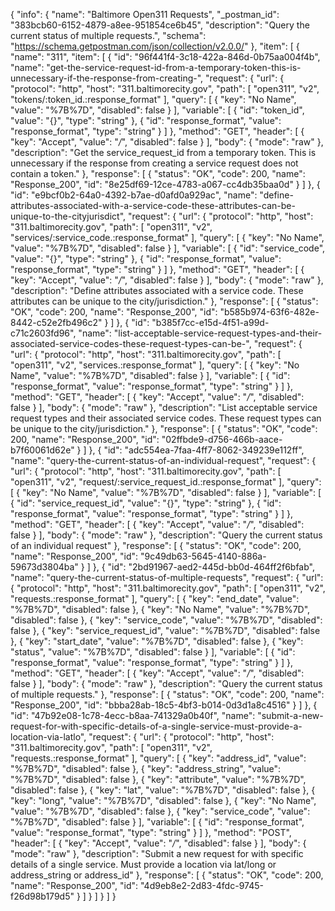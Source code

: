 {
  "info": {
    "name": "Baltimore Open311 Requests",
    "_postman_id": "383bcb60-6152-4879-a8ee-951854ce6b45",
    "description": "Query the current status of multiple requests.",
    "schema": "https://schema.getpostman.com/json/collection/v2.0.0/"
  },
  "item": [
    {
      "name": "311",
      "item": [
        {
          "id": "96f441f4-3c18-422a-846d-0b75aa004f4b",
          "name": "get-the-service-request-id-from-a-temporary-token-this-is-unnecessary-if-the-response-from-creating-",
          "request": {
            "url": {
              "protocol": "http",
              "host": "311.baltimorecity.gov",
              "path": [
                "open311",
                "v2",
                "tokens/:token_id.:response_format"
              ],
              "query": [
                {
                  "key": "No Name",
                  "value": "%7B%7D",
                  "disabled": false
                }
              ],
              "variable": [
                {
                  "id": "token_id",
                  "value": "{}",
                  "type": "string"
                },
                {
                  "id": "response_format",
                  "value": "response_format",
                  "type": "string"
                }
              ]
            },
            "method": "GET",
            "header": [
              {
                "key": "Accept",
                "value": "*/*",
                "disabled": false
              }
            ],
            "body": {
              "mode": "raw"
            },
            "description": "Get the service_request_id from a temporary token. This is unnecessary if the response from creating a service request does not contain a token."
          },
          "response": [
            {
              "status": "OK",
              "code": 200,
              "name": "Response_200",
              "id": "8e25df69-12ce-4783-a067-cc4db35baa0d"
            }
          ]
        },
        {
          "id": "e9bcf0b2-64a0-4392-b7ae-d0afd0a929ac",
          "name": "define-attributes-associated-with-a-service-code-these-attributes-can-be-unique-to-the-cityjurisdict",
          "request": {
            "url": {
              "protocol": "http",
              "host": "311.baltimorecity.gov",
              "path": [
                "open311",
                "v2",
                "services/:service_code.:response_format"
              ],
              "query": [
                {
                  "key": "No Name",
                  "value": "%7B%7D",
                  "disabled": false
                }
              ],
              "variable": [
                {
                  "id": "service_code",
                  "value": "{}",
                  "type": "string"
                },
                {
                  "id": "response_format",
                  "value": "response_format",
                  "type": "string"
                }
              ]
            },
            "method": "GET",
            "header": [
              {
                "key": "Accept",
                "value": "*/*",
                "disabled": false
              }
            ],
            "body": {
              "mode": "raw"
            },
            "description": "Define attributes associated with a service code. These attributes can be unique to the city/jurisdiction."
          },
          "response": [
            {
              "status": "OK",
              "code": 200,
              "name": "Response_200",
              "id": "b585b974-63f6-482e-8442-c52e2fb496c2"
            }
          ]
        },
        {
          "id": "b385f7cc-e15d-4f51-a99d-c71c2603fd96",
          "name": "list-acceptable-service-request-types-and-their-associated-service-codes-these-request-types-can-be-",
          "request": {
            "url": {
              "protocol": "http",
              "host": "311.baltimorecity.gov",
              "path": [
                "open311",
                "v2",
                "services.:response_format"
              ],
              "query": [
                {
                  "key": "No Name",
                  "value": "%7B%7D",
                  "disabled": false
                }
              ],
              "variable": [
                {
                  "id": "response_format",
                  "value": "response_format",
                  "type": "string"
                }
              ]
            },
            "method": "GET",
            "header": [
              {
                "key": "Accept",
                "value": "*/*",
                "disabled": false
              }
            ],
            "body": {
              "mode": "raw"
            },
            "description": "List acceptable service request types and their associated service codes. These request types can be unique to the city/jurisdiction."
          },
          "response": [
            {
              "status": "OK",
              "code": 200,
              "name": "Response_200",
              "id": "02ffbde9-d756-466b-aace-b7f60061d62e"
            }
          ]
        },
        {
          "id": "adc554ea-7faa-4ff7-8062-349239e112ff",
          "name": "query-the-current-status-of-an-individual-request",
          "request": {
            "url": {
              "protocol": "http",
              "host": "311.baltimorecity.gov",
              "path": [
                "open311",
                "v2",
                "request/:service_request_id.:response_format"
              ],
              "query": [
                {
                  "key": "No Name",
                  "value": "%7B%7D",
                  "disabled": false
                }
              ],
              "variable": [
                {
                  "id": "service_request_id",
                  "value": "{}",
                  "type": "string"
                },
                {
                  "id": "response_format",
                  "value": "response_format",
                  "type": "string"
                }
              ]
            },
            "method": "GET",
            "header": [
              {
                "key": "Accept",
                "value": "*/*",
                "disabled": false
              }
            ],
            "body": {
              "mode": "raw"
            },
            "description": "Query the current status of an individual request"
          },
          "response": [
            {
              "status": "OK",
              "code": 200,
              "name": "Response_200",
              "id": "9c49db63-5645-4140-886a-59673d3804ba"
            }
          ]
        },
        {
          "id": "2bd91967-aed2-445d-bb0d-464ff2f6bfab",
          "name": "query-the-current-status-of-multiple-requests",
          "request": {
            "url": {
              "protocol": "http",
              "host": "311.baltimorecity.gov",
              "path": [
                "open311",
                "v2",
                "requests.:response_format"
              ],
              "query": [
                {
                  "key": "end_date",
                  "value": "%7B%7D",
                  "disabled": false
                },
                {
                  "key": "No Name",
                  "value": "%7B%7D",
                  "disabled": false
                },
                {
                  "key": "service_code",
                  "value": "%7B%7D",
                  "disabled": false
                },
                {
                  "key": "service_request_id",
                  "value": "%7B%7D",
                  "disabled": false
                },
                {
                  "key": "start_date",
                  "value": "%7B%7D",
                  "disabled": false
                },
                {
                  "key": "status",
                  "value": "%7B%7D",
                  "disabled": false
                }
              ],
              "variable": [
                {
                  "id": "response_format",
                  "value": "response_format",
                  "type": "string"
                }
              ]
            },
            "method": "GET",
            "header": [
              {
                "key": "Accept",
                "value": "*/*",
                "disabled": false
              }
            ],
            "body": {
              "mode": "raw"
            },
            "description": "Query the current status of multiple requests."
          },
          "response": [
            {
              "status": "OK",
              "code": 200,
              "name": "Response_200",
              "id": "bbba28ab-18c5-4bf3-b014-0d3d1a8c4516"
            }
          ]
        },
        {
          "id": "47b92e08-1c78-4ecc-b8aa-741329a0b40f",
          "name": "submit-a-new-request-for-with-specific-details-of-a-single-service-must-provide-a-location-via-latlo",
          "request": {
            "url": {
              "protocol": "http",
              "host": "311.baltimorecity.gov",
              "path": [
                "open311",
                "v2",
                "requests.:response_format"
              ],
              "query": [
                {
                  "key": "address_id",
                  "value": "%7B%7D",
                  "disabled": false
                },
                {
                  "key": "address_string",
                  "value": "%7B%7D",
                  "disabled": false
                },
                {
                  "key": "attribute",
                  "value": "%7B%7D",
                  "disabled": false
                },
                {
                  "key": "lat",
                  "value": "%7B%7D",
                  "disabled": false
                },
                {
                  "key": "long",
                  "value": "%7B%7D",
                  "disabled": false
                },
                {
                  "key": "No Name",
                  "value": "%7B%7D",
                  "disabled": false
                },
                {
                  "key": "service_code",
                  "value": "%7B%7D",
                  "disabled": false
                }
              ],
              "variable": [
                {
                  "id": "response_format",
                  "value": "response_format",
                  "type": "string"
                }
              ]
            },
            "method": "POST",
            "header": [
              {
                "key": "Accept",
                "value": "*/*",
                "disabled": false
              }
            ],
            "body": {
              "mode": "raw"
            },
            "description": "Submit a new request for with specific details of a single service. Must provide a location via lat/long or address_string or address_id"
          },
          "response": [
            {
              "status": "OK",
              "code": 200,
              "name": "Response_200",
              "id": "4d9eb8e2-2d83-4fdc-9745-f26d98b179d5"
            }
          ]
        }
      ]
    }
  ]
}